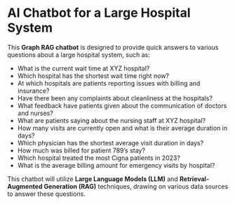 # AI Chatbot for a Large Hospital System

This **Graph RAG chatbot** is designed to provide quick answers to various questions about a large hospital system, such as:

- What is the current wait time at XYZ hospital?
- Which hospital has the shortest wait time right now?
- At which hospitals are patients reporting issues with billing and insurance?
- Have there been any complaints about cleanliness at the hospitals?
- What feedback have patients given about the communication of doctors and nurses?
- What are patients saying about the nursing staff at XYZ hospital?
- How many visits are currently open and what is their average duration in days?
- Which physician has the shortest average visit duration in days?
- How much was billed for patient 789’s stay?
- Which hospital treated the most Cigna patients in 2023?
- What is the average billing amount for emergency visits by hospital?

This chatbot will utilize **Large Language Models (LLM)** and **Retrieval-Augmented Generation (RAG)** techniques, drawing on various data sources to answer these questions.
